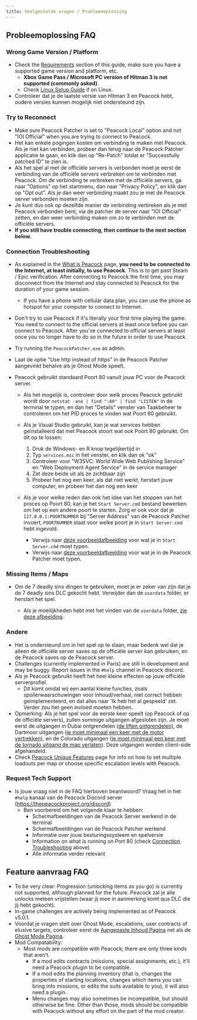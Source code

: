 ```yaml
---
title: Veelgestelde vragen / Probleemoplossing
---
```


## Probleemoplossing FAQ

### Wrong Game Version / Platform

-   Check the [Requirements](https://thepeacockproject.org/wiki/intel/requirements) section of this guide, make sure you have a supported game version and platform, etc.
    -   **Xbox Game Pass / Microsoft PC version of Hitman 3 is not supported (commonly asked)**.
    -   Check [Linux Setup Guide](https://thepeacockproject.org/wiki/guides/linux-setup) if on Linux.
-   Controleer dat je de laatste versie van Hitman 3 en Peacock hebt, oudere versies kunnen mogelijk niet ondersteund zijn.

### Try to Reconnect

-   Make sure Peacock Patcher is set to "Peacock Local" option and not "IOI Official" when you are trying to connect to Peacock.
-   Het kan enkele pogingen kosten om verbinding te maken met Peacock. Als je niet kan verbinden, probeer dan terug naar de Peacock Patcher applicatie te gaan, en klik dan op "Re-Patch" totdat er "Successfully patched ID" te zien is.
-   Als het spel al met de officiële servers is verbonden moet je eerst de verbinding van de officiële servers verbreken om te verbinden met Peacock. Om de verbinding te verbreken met de officiële servers, ga naar "Options" op het startmenu, dan naar "Privacy Policy", en klik dan op "Opt out". Als je dan weer verbinding maakt zou je met de Peacock server verbonden moeten zijn.
-   Je kunt dus ook op dezelfde manier de verbinding verbreken als je met Peacock verbonden bent, via de patcher de server naar "IOI Official" zetten, en dan weer verbinding maken om zo te verbinden met de officiële servers.
-   **If you still have trouble connecting, then continue to the next section below.**

### Connection Troubleshooting

-   As explained in the [What is Peacock](https://thepeacockproject.org/wiki/intel/what-is-peacock) page, **you need to be connected to the Internet, at least initially, to use Peacock**. This is to get past Steam / Epic verification. After connecting to Peacock the first time, you may disconnect from the Internet and stay connected to Peacock for the duration of your game session.
    -   If you have a phone with cellular data plan, you can use the phone as hotspot for your computer to connect to Internet.
-   Don't try to use Peacock if it's literally your first time playing the game. You need to connect to the official servers at least once before you can connect to Peacock. After you've connected to official servers at least once you no longer have to do so in the future in order to use Peacock.
-   Try running the `PeacockPatcher.exe` as admin.
-   Laat de optie "Use http instead of https" in de Peacock Patcher aangevinkt behalve als je Ghost Mode speelt.

-   Peacock gebruikt standaard Poort 80 vanuit jouw PC voor de Peacock server.

    -   Als het mogelijk is, controleer door welk proces Peacock gebruikt wordt door `netstat -ano | find ":80" | find "LISTEN"` in de terminal te typen, en dan het "Details" venster van Taakbeheer te controleren om het PID proces te vinden wat Poort 80 gebruikt.
    -   Als je Visual Studio gebruikt, kan je wat services hebben geïnstalleerd dat met Peacock stoort wat ook Poort 80 gebruikt. Om dit op te lossen:

        1. Druk de Windows- en R knop tegelijkertijd in
        2. Typ `services.msc` in het venster, en klik dan ok "ok"
        3. Controleer voor "W3SVC: World Wide Web Publishing Service" en "Web Deployment Agent Service" in de service manager
        4. Zet deze beide uit als ze zichtbaar zijn
        5. Probeer het nog een keer, als dat niet werkt, herstart jouw computer, en probeer het dan nog een keer

    -   Als je voor welke reden dan ook het idee van het stoppen van het proces op Poort 80, kan je het `Start Server.cmd` bestand bewerken om het op een andere poort te starten. Zorg er ook voor dat je `127.0.0.1:POORTNUMMER` bij "Server Address" van de Peacock Patcher invoert, `POORTNUMMER` staat voor welke poort je in `Start Server.cmd` hebt ingevuld.
        -   Verwijs naar [deze voorbeeldafbeelding](https://media.discordapp.net/attachments/839264571990343681/985885230634242048/unknown.png) voor wat je in `Start Server.cmd` moet typen.
        -   Verwijs naar [deze voorbeeldafbeelding](https://media.discordapp.net/attachments/839264571990343681/992523717869568050/unknown.png) voor wat je in de Peacock Patcher moet typen.

### Missing Items / Maps

-   Om de 7 deadly sins dingen te gebruiken, moet je er zeker van zijn dat je de 7 deadly sins DLC gekocht hebt. Verwijder dan de `userdata` folder, er herstart het spel.

    -   Als je moeilijkheden hebt met het vinden van de `userdata` folder, [zie deze afbeelding](https://media.discordapp.net/attachments/833505136290299935/991071183732613200/unknown.png).

### Andere

-   Het is ondersteund om in het spel op te slaan, maar bedenk wel dat je alleen de officiële server saves op de officiële server kan gebruiken, en de Peacock saves op de Peacock server.
-   Challenges (currently implemented in Paris) are still in development and may be buggy. Report issues in the `#help` channel in Peacock discord.
-   Als je Peacock gebruikt heeft het heel kleine effecten op jouw officiële serverprofiel.
    -   Dit komt omdat wij een aantal kleine functies, zoals spoilerwaarschuwingen voor inhoud/verhaal, niet correct hebben geïmplementeerd, en dat alles naar 'Ik heb het al gespeeld' zet. Verder zou het geen invloed moeten hebben.
-   Opmerking: Als je het spel voor de eerste keer speelt (op Peacock of op de officiële servers), zullen sommige uitgangen afgesloten zijn. Je moet eerst de uitgangen in Dubai ontgrendelen ([de liften ontgrendelen)](https://youtu.be/IEQgRQyQRf8), de Dartmoor uitgangen ([je moet minimaal een keer met de motor vertrekken](https://youtu.be/AJtJZe9jEi8?t=151)), en de Colorado uitgangen ([je moet minimaal een keer met de tornado uitgang de map verlaten](https://youtu.be/3XKWHrKpXwk?t=140)). Deze uitgangen worden client-side afgehandeld.
-   Check [Peacock Unique Features](../intel/loadout-profiles-elp) page for info on how to set multiple loadouts per map or choose specific escalation levels with Peacock.

### Request Tech Support

-   Is jouw vraag niet in de FAQ hierboven beantwoord? Vraag het in het `#help` kanaal van de Peacock Discord server (https://thepeacockproject.org/discord)
    -   Ben voorbereid om het volgende klaar te hebben:
        -   Schermafbeeldingen van de Peacock Server werkend in de terminal
        -   Schermafbeeldingen van de Peacock Patcher werkend
        -   Informatie over jouw besturingssysteem en spelversie
        -   Information on what is running on Port 80 (check [Connection Troubleshooting](faq/#connection-troubleshooting) above)
        -   Alle informatie verder relevant

## Feature aanvraag FAQ

-   To be very clear: Progression (unlocking items as you go) is currently not supported, although planned for the future. Peacock zal je alle unlocks meteen vrijstellen (waar jij mee in aanmerking komt qua DLC die jij hebt gekocht).
-   In-game challenges are actively being implemented as of Peacock v5.0.1.
-   Voordat je vragen stelt over Ghost Mode, escalations, user contracts of elusive targets, controleer eerst de [Aangepaste Inhoud Pagina](https://thepeacockproject.org/wiki/custom-content) net als de [Ghost Mode Pagina](https://thepeacockproject.org/wiki/ghost-mode/).
-   Mod Compatability:
    -   Most mods are compatible with Peacock; there are only three kinds that aren't.
        -   If a mod edits contracts (missions, special assignments, etc.), it'll need a Peacock plugin to be compatible.
        -   If a mod edits the planning inventory (that is, changes the properties of starting locations, changes which items you can bring into missions, or edits the suits available to you), it will also need a plugin.
        -   Menu changes may also sometimes be incompatible, but should otherwise be fine. Other than those, mods should be compatible with Peacock without any effort on the part of the mod creator.
